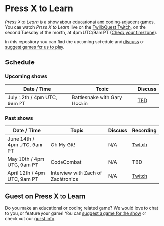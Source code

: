 # Press X to Learn

_Press X to Learn_ is a show about educational and coding-adjacent games.  You can watch _Press X to Learn_ live on the [TwilioQuest Twitch](https://twitch.tv/twilioquest), on the second Tuesday of the month, at 4pm UTC/9am PT ([Check your timezone](https://dateful.com/convert/utc?t=4pm&tz2=PST-PDT-Pacific-Time)). 

In this repository you can find the upcoming schedule and [discuss](https://github.com/TwilioQuest/press-x-to-learn/discussions) or [suggest games for us to play](https://github.com/TwilioQuest/press-x-to-learn/discussions/categories/games).

## Schedule

### Upcoming shows

| Date / Time| Topic | Discuss | 
|---------------|-------|----|
| July 12th / 4pm UTC, 9am PT | Battlesnake with Gary Hockin | [TBD](https://github.com/TwilioQuest/press-x-to-learn/discussions) |

### Past shows

| Date / Time| Topic | Discuss | Recording |
|---------------|-------|----|----|
| June 14th / 4pm UTC, 9am PT | Oh My Git! | N/A |  [Twitch](https://www.twitch.tv/videos/1510820516)|
| May 10th / 4pm UTC, 9am PT | CodeCombat | N/A |  [TBD]()|
| April 12th / 4pm UTC, 9am PT | Interview with Zach of Zachtronics | N/A | [Twitch](https://www.twitch.tv/videos/1454395489)|

## Guest on Press X to Learn

Do you make an educational or coding related game? We would love to chat to you, or feature your game! You can [suggest a game for the show](https://github.com/TwilioQuest/press-x-to-learn/discussions) or check out our [guest info](https://github.com/TwilioQuest/press-x-to-learn/blob/main/guests.md). 
